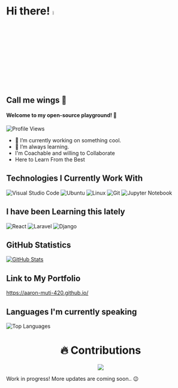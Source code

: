 # Hi there! <a href="https://www.gautamkrishnar.com/"><img src="https://media.giphy.com/media/hvRJCLFzcasrR4ia7z/giphy.gif" width="5%"></a> 

## Call me wings 💸 

#### Welcome to my open-source playground! :rocket:
![Profile Views](https://img.shields.io/badge/Profile%20Views-420-blue?logo=GitHub)

- 🔭 I’m currently working on something cool.
- 🌱 I’m always learning.
- I'm Coachable and willing to Collaborate
- Here to Learn From the Best 

## Technologies I Currently Work With
![Visual Studio Code](https://img.shields.io/badge/Visual%20Studio%20Code-007ACC?style=for-the-badge&logo=visual-studio-code&logoColor=white) ![Ubuntu](https://img.shields.io/badge/Ubuntu-E95420?style=for-the-badge&logo=ubuntu&logoColor=white) ![Linux](https://img.shields.io/badge/linux-%23FCC624.svg?style=for-the-badge&logo=linux&logoColor=black) ![Git](https://img.shields.io/badge/Git-F05032?style=for-the-badge&logo=git&logoColor=white) ![Jupyter Notebook](https://img.shields.io/badge/jupyter-%23F37626.svg?style=for-the-badge&logo=jupyter&logoColor=white) 

## I have been Learning this lately 
![React](https://img.shields.io/badge/react-%2320232a.svg?style=for-the-badge&logo=react&logoColor=%2361DAFB) ![Laravel](https://img.shields.io/badge/laravel-%23FF2D20.svg?style=for-the-badge&logo=laravel&logoColor=white)   ![Django](https://img.shields.io/badge/django-%23092E20.svg?style=for-the-badge&logo=django&logoColor=white) 

 ## GitHub Statistics 
[![GitHub Stats](https://github-readme-stats.vercel.app/api?username=aaron-muti-420&show_icons=true&theme=radical)](https://github.com/aaron-muti-420/github-readme-stats)

## Link to My Portfolio
https://aaron-muti-420.github.io/

## Languages I'm currently speaking 

![Top Languages](https://github-readme-stats.vercel.app/api/top-langs/?username=aaron-muti-420&hide_progress=true)



<h1 align="center"> 🔥 Contributions </h1>
<p align="center">
 <a href="https://git.io/streak-stats" align="middle">
    <img src="http://github-readme-streak-stats.herokuapp.com?user=aaron-muti-420&theme=react&background=0d1117&border=666">
  </a>
  <br>
</p>



Work in progress! More updates are coming soon.. 😉
